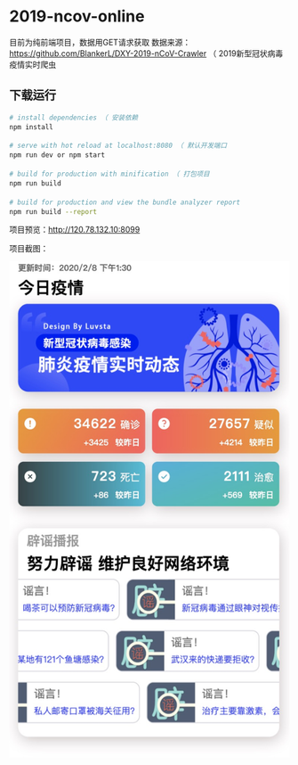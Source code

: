 # 2019-ncov-online

目前为纯前端项目，数据用GET请求获取
数据来源：https://github.com/BlankerL/DXY-2019-nCoV-Crawler  （ 2019新型冠状病毒疫情实时爬虫 

## 下载运行

``` bash
# install dependencies （ 安装依赖
npm install

# serve with hot reload at localhost:8080 （ 默认开发端口
npm run dev or npm start 

# build for production with minification （ 打包项目
npm run build

# build for production and view the bundle analyzer report
npm run build --report
```


项目预览：http://120.78.132.10:8099

项目截图：

![Image text](https://github.com/luvsta/nCov-Online/blob/master/src/assets/ScreenShot.jpg)

